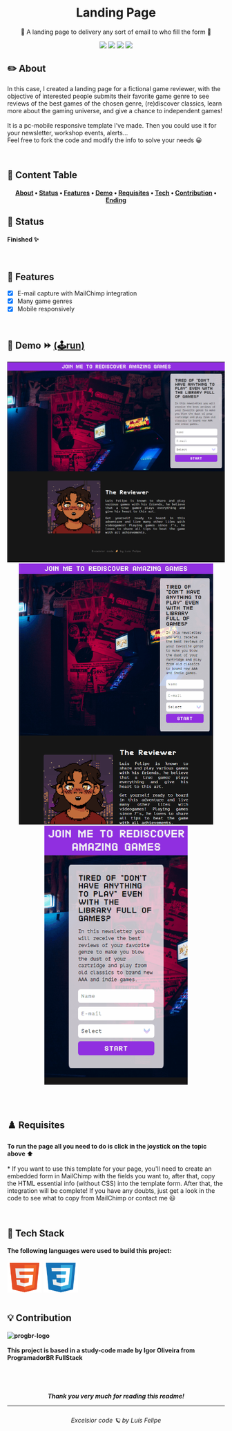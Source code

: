 <h1 align="center">Landing Page</h1>
<p align="center">🛬 A landing page to delivery any sort of email to who fill the form 📄</p>
<div align="center">
    <img src="https://img.shields.io/github/license/luisf-csdev/landing_page">
    <img src="https://img.shields.io/github/stars/luisf-csdev/landing_page">
    <img src="https://img.shields.io/github/forks/luisf-csdev/landing_page">
    <a href="https://twitter.com/luisf_csdev/status/1528150079672045568" target="_blank" rel="noreferrer noopener">
        <img src="https://img.shields.io/twitter/url?style=social&url=https%3A%2F%2Ftwitter.com%2Fluisf_csdev%2Fstatus%2F1528150079672045568">
    </a>
</div>

<h2>✏️ About</h2>
<p>In this case, I created a landing page for a fictional game reviewer, with the objective of interested people submits their favorite game genre to see reviews of the best games of the chosen genre, (re)discover classics, learn more about the gaming universe, and give a chance to independent games!<br><br> 
It is a pc-mobile responsive template I've made. Then you could use it for your newsletter, workshop events, alerts...<br>
Feel free to fork the code and modify the info to solve your needs 😀</p><br>

<h2>📑 Content Table</h2>
<h4 align="center">
    <a href="#%EF%B8%8F-about">About</a> • 
    <a href="#-status">Status</a> •
    <a href="#-features">Features</a> •
    <a href="#-----demo--%EF%B8%8Frun">Demo</a> •
    <a href="#%EF%B8%8F-requisites">Requisites</a> •
    <a href="#-tech-stack">Tech</a> •
    <a href="#-contribution">Contribution</a> •
    <a href="#-excelsior-code--by-luís-felipe">Ending</a>
</h4>

<h2>🧵 Status</h2>
<h4>Finished ✨</h4><br>

<h2>📍 Features</h2>

- [x] E-mail capture with MailChimp integration
- [x] Many game genres
- [x] Mobile responsively
<br>

<h2>
    🛬 Demo ⏩ <a href="https://luisf-csdev.github.io/landing_page/">(🕹️run)</a>
</h2>
<div align="center">
    <img alt="print" width="800rem" src="./assets/img-1.png"><br>
    <img alt="gif-1" width="450rem" src="./assets/gif-1.gif">
    <img alt="gif-2" height="600rem" src="./assets/gif-2.gif">
</div>

##

<br>
<h2>♟️ Requisites</h2>
<h4>To run the page all you need to do is click in the joystick on the topic above ⬆️</h4>
<p>* If you want to use this template for your page, you'll need to create an embedded form in MailChimp with the fields you want to, after that, copy the HTML essential info (without CSS) into the template form. After that, the integration will be complete! If you have any doubts, just get a look in the code to see what to copy from MailChimp or contact me 😃</p><br>

<h2>💽 Tech Stack</h2>
<h4>The following languages were used to build this project:</h3>
<span>
    <img align="center" alt="luisf-html" height="70rem" width="80rem" src="https://raw.githubusercontent.com/devicons/devicon/master/icons/html5/html5-original.svg">
    <img align="center" alt="luisf-css" height="70rem" width="80rem" src="https://raw.githubusercontent.com/devicons/devicon/master/icons/css3/css3-original.svg">
</span><br><br>

<h2>💡 Contribution</h2>
<h4>
    <img alt="progbr-logo" width="70rem" src="https://programadorbr.com/static/media/logo.7fe897a1.svg"><br><br>
    This project is based in a study-code made by Igor Oliveira from ProgramadorBR FullStack
</h4><br><br>

<h5 align="center">
    Thank you very much for reading this readme!<hr>
    <h6 align="center"> Excelsior code 🪐 by Luís Felipe</h6>
</h5>
